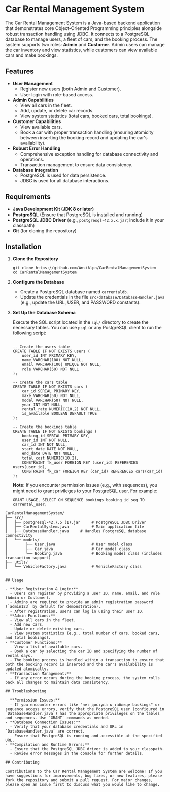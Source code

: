 # Car Rental Management System

The Car Rental Management System is a Java-based backend application that demonstrates core Object-Oriented Programming principles alongside robust transaction handling using JDBC. It connects to a PostgreSQL database to manage users, a fleet of cars, and the booking process. The system supports two roles: **Admin** and **Customer**. Admin users can manage the car inventory and view statistics, while customers can view available cars and make bookings.

## Features

- **User Management**
  - Register new users (both Admin and Customer).
  - User login with role-based access.
- **Admin Capabilities**
  - View all cars in the fleet.
  - Add, update, or delete car records.
  - View system statistics (total cars, booked cars, total bookings).
- **Customer Capabilities**
  - View available cars.
  - Book a car with proper transaction handling (ensuring atomicity between inserting the booking record and updating the car's availability).
- **Robust Error Handling**
  - Comprehensive exception handling for database connectivity and operations.
  - Transaction management to ensure data consistency.
- **Database Integration**
  - PostgreSQL is used for data persistence.
  - JDBC is used for all database interactions.

## Requirements

- **Java Development Kit (JDK 8 or later)**
- **PostgreSQL** (Ensure that PostgreSQL is installed and running)
- **PostgreSQL JDBC Driver** (e.g., `postgresql-42.x.x.jar`; include it in your classpath)
- **Git** (for cloning the repository)

## Installation

1. **Clone the Repository**

   ```
   git clone https://github.com/Ansiklpn/CarRentalManagementSystem
   cd CarRentalManagementSystem
   ```

2. **Configure the Database**

   - Create a PostgreSQL database named `carrentaldb`.
   - Update the credentials in the file `src/database/DatabaseHandler.java` (e.g., update the URL, USER, and PASSWORD constants).

3. **Set Up the Database Schema**

   Execute the SQL script located in the `sql/` directory to create the necessary tables. You can use `psql` or any PostgreSQL client to run the following script:

   ```

   -- Create the users table
   CREATE TABLE IF NOT EXISTS users (
       user_id INT PRIMARY KEY,
       name VARCHAR(100) NOT NULL,
       email VARCHAR(100) UNIQUE NOT NULL,
       role VARCHAR(50) NOT NULL
   );

   -- Create the cars table
   CREATE TABLE IF NOT EXISTS cars (
       car_id SERIAL PRIMARY KEY,
       make VARCHAR(50) NOT NULL,
       model VARCHAR(50) NOT NULL,
       year INT NOT NULL,
       rental_rate NUMERIC(10,2) NOT NULL,
       is_available BOOLEAN DEFAULT TRUE
   );

   -- Create the bookings table
   CREATE TABLE IF NOT EXISTS bookings (
       booking_id SERIAL PRIMARY KEY,
       user_id INT NOT NULL,
       car_id INT NOT NULL,
       start_date DATE NOT NULL,
       end_date DATE NOT NULL,
       total_cost NUMERIC(10,2),
       CONSTRAINT fk_user FOREIGN KEY (user_id) REFERENCES users(user_id),
       CONSTRAINT fk_car FOREIGN KEY (car_id) REFERENCES cars(car_id)
   );
   ```

   **Note:** If you encounter permission issues (e.g., with sequences), you might need to grant privileges to your PostgreSQL user. For example:

   ```
   GRANT USAGE, SELECT ON SEQUENCE bookings_booking_id_seq TO carrental_user;
 ```
CarRentalManagementSystem/
├── src/
│   ├── postgresql-42.7.5 (1).jar	  # PostgreSQL JDBC Driver
│   ├── CarRentalSystem.java          # Main application file
│   ├── DatabaseHandler.java     # Handles PostgreSQL database connectivity
│   └── models/
│        ├── User.java                # User model class
│        ├── Car.java                 # Car model class
│        └── Booking.java             # Booking model class (includes transaction support)
├── utils/
│   └── VehicleFactory.java           # VehicleFactory class
```

```

## Usage

- **User Registration & Login:**
  - Users can register by providing a user ID, name, email, and role (Admin or Customer).
  - Admins are required to provide an admin registration password (`admin123` by default for demonstration).
  - After registration, users can log in using their user ID.
- **Admin Functions:**
  - View all cars in the fleet.
  - Add new cars.
  - Update or delete existing cars.
  - View system statistics (e.g., total number of cars, booked cars, and total bookings).
- **Customer Functions:**
  - View a list of available cars.
  - Book a car by selecting the car ID and specifying the number of rental days.
  - The booking process is handled within a transaction to ensure that both the booking record is inserted and the car's availability is updated atomically.
- **Transaction Management:**
  - If any error occurs during the booking process, the system rolls back all changes to maintain data consistency.

## Troubleshooting

- **Permission Issues:**
  - If you encounter errors like "нет доступа к таблице bookings" or sequence access errors, verify that the PostgreSQL user (configured in `DatabaseHandler.java`) has the appropriate privileges on the tables and sequences. Use `GRANT` commands as needed.
- **Database Connection Issues:**
  - Verify that your database credentials and URL in `DatabaseHandler.java` are correct.
  - Ensure that PostgreSQL is running and accessible at the specified URL.
- **Compilation and Runtime Errors:**
  - Ensure that the PostgreSQL JDBC driver is added to your classpath.
  - Review error messages in the console for further details.

## Contributing

Contributions to the Car Rental Management System are welcome! If you have suggestions for improvements, bug fixes, or new features, please fork the repository and submit a pull request. For major changes, please open an issue first to discuss what you would like to change.
